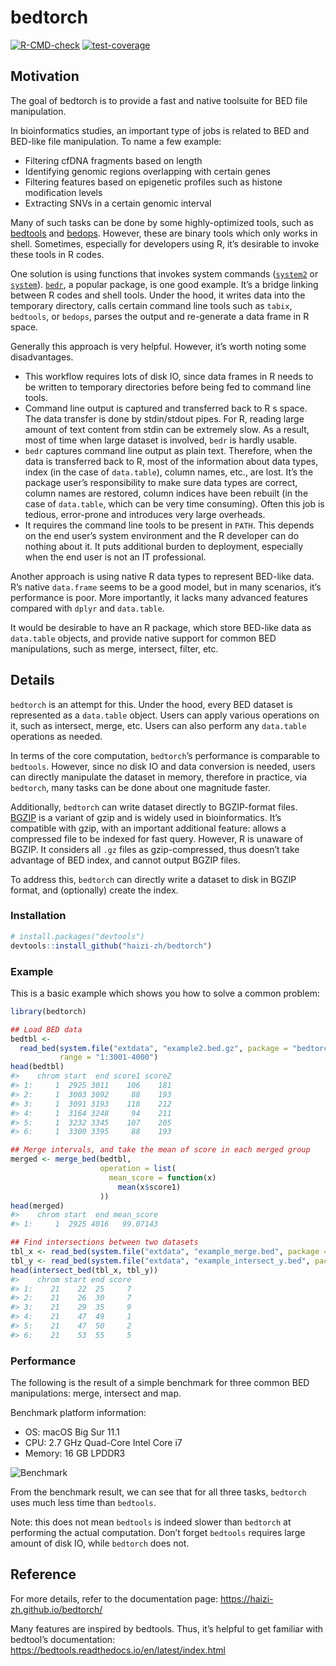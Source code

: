 
<!-- README.md is generated from README.Rmd. Please edit that file -->

# bedtorch

<!-- badges: start -->

[![R-CMD-check](https://github.com/haizi-zh/bedtorch/workflows/R-CMD-check/badge.svg)](https://github.com/haizi-zh/bedtorch/actions)
[![test-coverage](https://github.com/haizi-zh/bedtorch/workflows/test-coverage/badge.svg)](https://github.com/haizi-zh/bedtorch/actions)

<!-- badges: end -->

## Motivation

The goal of bedtorch is to provide a fast and native toolsuite for BED
file manipulation.

In bioinformatics studies, an important type of jobs is related to BED
and BED-like file manipulation. To name a few example:

-   Filtering cfDNA fragments based on length
-   Identifying genomic regions overlapping with certain genes
-   Filtering features based on epigenetic profiles such as histone
    modification levels
-   Extracting SNVs in a certain genomic interval

Many of such tasks can be done by some highly-optimized tools, such as
[bedtools](https://bedtools.readthedocs.io/en/latest/) and
[bedops](https://bedops.readthedocs.io/en/latest/). However, these are
binary tools which only works in shell. Sometimes, especially for
developers using R, it’s desirable to invoke these tools in R codes.

One solution is using functions that invokes system commands
([`system2`](https://www.rdocumentation.org/packages/base/versions/3.6.2/topics/system2)
or
[`system`](https://www.rdocumentation.org/packages/base/versions/3.6.2/topics/system)).
[`bedr`](https://cran.r-project.org/web/packages/bedr/vignettes/Using-bedr.html),
a popular package, is one good example. It’s a bridge linking between R
codes and shell tools. Under the hood, it writes data into the temporary
directory, calls certain command line tools such as `tabix`, `bedtools`,
or `bedops`, parses the output and re-generate a data frame in R space.

Generally this approach is very helpful. However, it’s worth noting some
disadvantages.

-   This workflow requires lots of disk IO, since data frames in R needs
    to be written to temporary directories before being fed to command
    line tools.
-   Command line output is captured and transferred back to R s space.
    The data transfer is done by stdin/stdout pipes. For R, reading
    large amount of text content from stdin can be extremely slow. As a
    result, most of time when large dataset is involved, `bedr` is
    hardly usable.
-   `bedr` captures command line output as plain text. Therefore, when
    the data is transferred back to R, most of the information about
    data types, index (in the case of `data.table`), column names, etc.,
    are lost. It’s the package user’s responsibility to make sure data
    types are correct, column names are restored, column indices have
    been rebuilt (in the case of `data.table`, which can be very time
    consuming). Often this job is tedious, error-prone and introduces
    very large overheads.
-   It requires the command line tools to be present in `PATH`. This
    depends on the end user’s system environment and the R developer can
    do nothing about it. It puts additional burden to deployment,
    especially when the end user is not an IT professional.

Another approach is using native R data types to represent BED-like
data. R’s native `data.frame` seems to be a good model, but in many
scenarios, it’s performance is poor. More importantly, it lacks many
advanced features compared with `dplyr` and `data.table`.

It would be desirable to have an R package, which store BED-like data as
`data.table` objects, and provide native support for common BED
manipulations, such as merge, intersect, filter, etc.

## Details

`bedtorch` is an attempt for this. Under the hood, every BED dataset is
represented as a `data.table` object. Users can apply various operations
on it, such as intersect, merge, etc. Users can also perform any
`data.table` operations as needed.

In terms of the core computation, `bedtorch`’s performance is comparable
to `bedtools`. However, since no disk IO and data conversion is needed,
users can directly manipulate the dataset in memory, therefore in
practice, via `bedtorch`, many tasks can be done about one magnitude
faster.

Additionally, `bedtorch` can write dataset directly to BGZIP-format
files. [BGZIP](http://www.htslib.org/doc/bgzip.html) is a variant of
gzip and is widely used in bioinformatics. It’s compatible with gzip,
with an important additional feature: allows a compressed file to be
indexed for fast query. However, R is unaware of BGZIP. It considers all
`.gz` files as gzip-compressed, thus doesn’t take advantage of BED
index, and cannot output BGZIP files.

To address this, `bedtorch` can directly write a dataset to disk in
BGZIP format, and (optionally) create the index.

### Installation

``` r
# install.packages("devtools")
devtools::install_github("haizi-zh/bedtorch")
```

### Example

This is a basic example which shows you how to solve a common problem:

``` r
library(bedtorch)

## Load BED data
bedtbl <-
  read_bed(system.file("extdata", "example2.bed.gz", package = "bedtorch"),
           range = "1:3001-4000")
head(bedtbl)
#>    chrom start  end score1 score2
#> 1:     1  2925 3011    106    181
#> 2:     1  3003 3092     88    193
#> 3:     1  3091 3193    118    212
#> 4:     1  3164 3248     94    211
#> 5:     1  3232 3345    107    205
#> 6:     1  3300 3395     88    193

## Merge intervals, and take the mean of score in each merged group
merged <- merge_bed(bedtbl,
                    operation = list(
                      mean_score = function(x)
                        mean(x$score1)
                    ))
head(merged)
#>    chrom start  end mean_score
#> 1:     1  2925 4016   99.07143

## Find intersections between two datasets
tbl_x <- read_bed(system.file("extdata", "example_merge.bed", package = "bedtorch"))
tbl_y <- read_bed(system.file("extdata", "example_intersect_y.bed", package = "bedtorch"))
head(intersect_bed(tbl_x, tbl_y))
#>    chrom start end score
#> 1:    21    22  25     7
#> 2:    21    26  30     7
#> 3:    21    29  35     9
#> 4:    21    47  49     1
#> 5:    21    47  50     2
#> 6:    21    53  55     5
```

### Performance

The following is the result of a simple benchmark for three common BED
manipulations: merge, intersect and map.

Benchmark platform information:

-   OS: macOS Big Sur 11.1
-   CPU: 2.7 GHz Quad-Core Intel Core i7
-   Memory: 16 GB LPDDR3

![](https://raw.githubusercontent.com/haizi-zh/bedtorch/main/data-raw/benchmark.png "Benchmark")

From the benchmark result, we can see that for all three tasks,
`bedtorch` uses much less time than `bedtools`.

Note: this does not mean `bedtools` is indeed slower than `bedtorch` at
performing the actual computation. Don’t forget `bedtools` requires
large amount of disk IO, while `bedtorch` does not.

## Reference

For more details, refer to the documentation page:
<https://haizi-zh.github.io/bedtorch/>

Many features are inspired by bedtools. Thus, it’s helpful to get
familiar with bedtool’s documentation:
<https://bedtools.readthedocs.io/en/latest/index.html>
